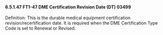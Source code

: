 #### 6.5.1.47 FT1-47 DME Certification Revision Date (DT) 03499

Definition: This is the durable medical equipment certification revision/recertification date. It is required when the DME Certification Type Code is set to Renewal or Revised.
